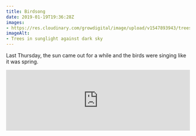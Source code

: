 ```yaml
---
title: Birdsong
date: 2019-01-19T19:36:28Z
images: 
- https://res.cloudinary.com/growdigital/image/upload/v1547893943/trees-A687D497.jpg
imageAlt: 
- Trees in sunglight against dark sky
---
```


Last Thursday, the sun came out for a while and the birds were singing like it was spring.

<iframe width="100%" height="166" scrolling="no" frameborder="no" allow="autoplay" src="https://w.soundcloud.com/player/?url=https%3A//api.soundcloud.com/tracks/561541275&color=%23ff5500&auto_play=false&hide_related=false&show_comments=true&show_user=true&show_reposts=false&show_teaser=true"></iframe>
